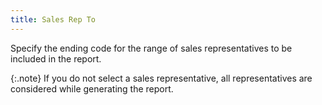 ```yaml
---
title: Sales Rep To
---
```



Specify the ending code for the range of sales representatives to be  included in the report.


{:.note}
If you do not select a sales representative, all representatives  are considered while generating the report.
